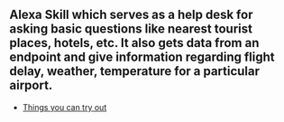 ## Alexa Skill which serves as a help desk for asking basic questions like nearest tourist places, hotels, etc. It also gets data from an endpoint and give information regarding flight delay, weather, temperature for a particular airport. 


- [Things you can try out](https://github.com/Ajaymenonm/Alexa-Skills/blob/master/AirportDelayInfo/speechAssets/examples)